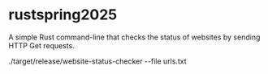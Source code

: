 # rustspring2025
A simple Rust command-line that checks the status of websites by sending HTTP Get requests.

./target/release/website-status-checker --file urls.txt
